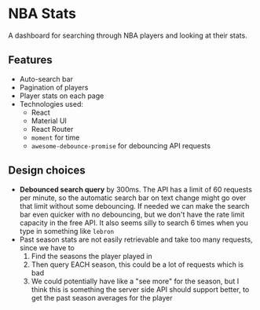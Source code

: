 # NBA Stats

A dashboard for searching through NBA players and looking at their stats.

## Features

- Auto-search bar
- Pagination of players
- Player stats on each page
- Technologies used:
    - React
    - Material UI
    - React Router
    - `moment` for time
    - `awesome-debounce-promise` for debouncing API requests

## Design choices

- **Debounced search query** by 300ms. The API has a limit of 60 requests per minute, so the automatic search bar on text change might go over that limit without some debouncing. If needed we can make the search bar even quicker with no debouncing, but we don't have the rate limit capacity in the free API. It also seems silly to search 6 times when you type in something like `lebron`
- Past season stats are not easily retrievable and take too many requests, since we have to
  1. Find the seasons the player played in
  2. Then query EACH season, this could be a lot of requests which is bad
  3. We could potentially have like a "see more" for the season, but I think this is something the server side API should support better, to get the past season averages for the player
